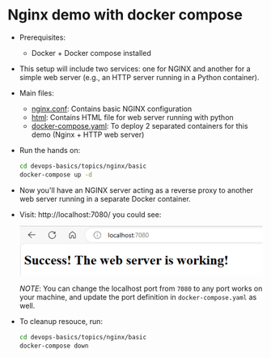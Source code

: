 # Nginx demo with docker compose

- Prerequisites:
  - Docker + Docker compose installed
- This setup will include two services: one for NGINX and another for a simple web server (e.g., an HTTP server running in a Python container).
- Main files:

  - [nginx.conf](./nginx.conf): Contains basic NGINX configuration
  - [html](./html/): Contains HTML file for web server running with python
  - [docker-compose.yaml](./docker-compose.yaml): To deploy 2 separated containers for this demo (Nginx + HTTP web server)

- Run the hands on:

  ```bash
  cd devops-basics/topics/nginx/basic
  docker-compose up -d
  ```

- Now you'll have an NGINX server acting as a reverse proxy to another web server running in a separate Docker container.
- Visit: http://localhost:7080/ you could see:

  ![demo_nginx_basic_ok](./assets/demo_nginx_basic_ok.png)

  _NOTE_: You can change the localhost port from `7080` to any port works on your machine, and update the port definition in `docker-compose.yaml` as well.

- To cleanup resouce, run:

  ```bash
  cd devops-basics/topics/nginx/basic
  docker-compose down
  ```
